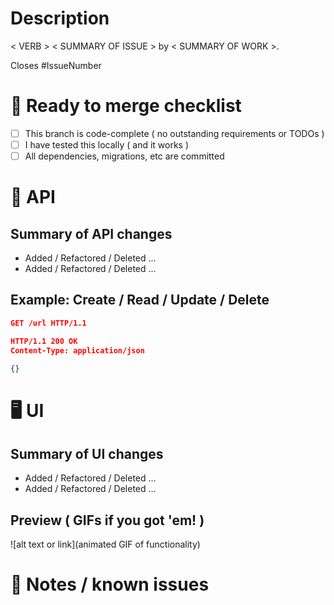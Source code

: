 <!--
The template is broken down into sections ( API, UI ).
Keep the ones that are relevant and remove the rest.
-->

# Description

<!--
A brief summary of this pull request.
Consider using the template below, but write your own if appropriate.

VERB: Fix / Create / Refactor / Update / Remove / Document
SUMMARY OF ISSUE: This may just be the title of the ticket, short is good!
SUMMARY OF WORK: In a sentence, describe the high-level solution.
-->

< VERB > < SUMMARY OF ISSUE > by < SUMMARY OF WORK >.

<!--
IF YOU DO NOT HAVE AN ISSUE TO LINK THIS TO, GO MAKE ONE NOW

Use CLOSES or FIXES for issues that are resolved by this PR.
Use CONNECTS for issues that are related to, but NOT resolved by this PR.
-->

Closes #IssueNumber

# 🏁 Ready to merge checklist

- [ ] This branch is code-complete ( no outstanding requirements or TODOs )
- [ ] I have tested this locally ( and it works )
- [ ] All dependencies, migrations, etc are committed

<!-- API Info -->

# 📡 API

## Summary of API changes

<!-- In plain English, summarize your work. -->

- Added / Refactored / Deleted ...
- Added / Refactored / Deleted ...

## Example: Create / Read / Update / Delete

```json
GET /url HTTP/1.1
```

```json
HTTP/1.1 200 OK
Content-Type: application/json

{}
```

<!-- END: API Info -->
<!-- UI Info -->

# 🖥️ UI

## Summary of UI changes

<!-- In plain English, summarize your work. -->

- Added / Refactored / Deleted ...
- Added / Refactored / Deleted ...

## Preview ( GIFs if you got 'em! )

<!-- GitHub allows you to add files by dragging or clicking below. -->

![alt text or link](animated GIF of functionality)

<!-- END: UI Info -->

# 📝 Notes / known issues
